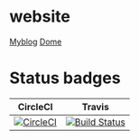 # website
[Myblog](mryan.cf)
[Dome](Mryan2005.github.io)
# Status badges
| CircleCI | Travis |
| ------ | ------ |
| [![CircleCI](https://circleci.com/gh/Mryan2005/Mryan2005.github.io/tree/src.svg?style=svg)](https://circleci.com/gh/Mryan2005/Mryan2005.github.io/tree/src) | [![Build Status](https://www.travis-ci.com/Mryan2005/Mryan2005.github.io.svg?branch=src)](https://www.travis-ci.com/Mryan2005/Mryan2005.github.io) |

